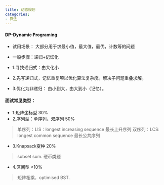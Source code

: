 ```yaml
---
title: 动态规划
categories:
- 算法
---
```


#### DP-Dynamic Programing 
* 试用场景：
大部分用于求最小值，最大值，最优，计数等的问题

* 一般步骤：递归+记忆化
* 1.寻找递归式：由大化小
* 2.先写递归式，记忆重复项以优化算法复杂度。解决子问题重叠求解。
* 3.优化为非递归： 由小到大，由大到小（记忆）。

#### 面试常见类型：
* 1.矩阵坐标型 30%
* 2.序列型：单序列，双序列  50%
> 单序列：LIS：longest increasing sequence 最长上升序列
> 双序列：LCS: longest common sequence 最长公共序列
* 3.Knapsack变种 20%
> subset sum. 硬币类题
* 4.区间型  <10%
> 矩阵相乘，optimised BST.